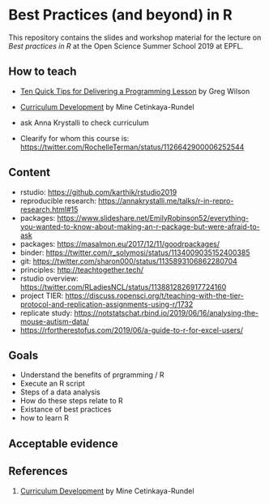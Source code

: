 # Best Practices (and beyond) in R

This repository contains the slides and workshop material for the lecture on _Best practices in R_ at the Open Science Summer School 2019 at EPFL. 


## How to teach
- [Ten Quick Tips for Delivering a Programming Lesson](http://third-bit.com/2019/06/15/10-quick-tips-for-delivering-a-programming-lesson.html) by Greg Wilson
- [Curriculum Development](https://twitter.com/dataandme/status/1140390752670965760) by Mine Cetinkaya-Rundel
- ask Anna Krystalli to check curriculum

- Clearify for whom this course is: https://twitter.com/RochelleTerman/status/1126642900006252544

## Content
- rstudio: https://github.com/karthik/rstudio2019
- reproducible research: https://annakrystalli.me/talks/r-in-repro-research.html#15
- packages: https://www.slideshare.net/EmilyRobinson52/everything-you-wanted-to-know-about-making-an-r-package-but-were-afraid-to-ask
- packages: https://masalmon.eu/2017/12/11/goodrpackages/
- binder: https://twitter.com/r_solymosi/status/1134009035152400385
- git: https://twitter.com/sharon000/status/1135893106862280704
- principles: http://teachtogether.tech/
- rstudio overview: https://twitter.com/RLadiesNCL/status/1138812826917724160
- project TIER: https://discuss.ropensci.org/t/teaching-with-the-tier-protocol-and-replication-assignments-using-r/1732
- replicate study: https://notstatschat.rbind.io/2019/06/16/analysing-the-mouse-autism-data/
- https://rfortherestofus.com/2019/06/a-guide-to-r-for-excel-users/




## Goals
<!--- identify desired results (1.)---> 

- Understand the benefits of prgramming / R
- Execute an R script
- Steps of a data analysis
- How do these steps relate to R
- Existance of best practices
- how to learn R

## Acceptable evidence
<!--- acceptable evidence (1.)--->


## References

1. [Curriculum Development](https://twitter.com/dataandme/status/1140390752670965760) by Mine Cetinkaya-Rundel
